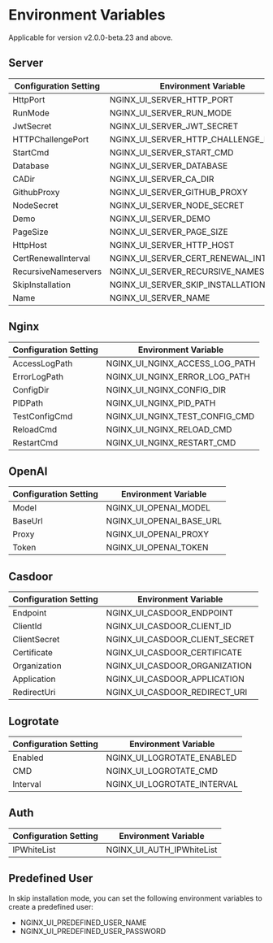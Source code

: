 # Environment Variables
Applicable for version v2.0.0-beta.23 and above.

## Server

| Configuration Setting         | Environment Variable                  |
| ----------------------------- | ------------------------------------- |
| HttpPort                      | NGINX_UI_SERVER_HTTP_PORT             |
| RunMode                       | NGINX_UI_SERVER_RUN_MODE              |
| JwtSecret                     | NGINX_UI_SERVER_JWT_SECRET            |
| HTTPChallengePort             | NGINX_UI_SERVER_HTTP_CHALLENGE_PORT   |
| StartCmd                      | NGINX_UI_SERVER_START_CMD             |
| Database                      | NGINX_UI_SERVER_DATABASE              |
| CADir                         | NGINX_UI_SERVER_CA_DIR                |
| GithubProxy                   | NGINX_UI_SERVER_GITHUB_PROXY          |
| NodeSecret                    | NGINX_UI_SERVER_NODE_SECRET           |
| Demo                          | NGINX_UI_SERVER_DEMO                  |
| PageSize                      | NGINX_UI_SERVER_PAGE_SIZE             |
| HttpHost                      | NGINX_UI_SERVER_HTTP_HOST             |
| CertRenewalInterval           | NGINX_UI_SERVER_CERT_RENEWAL_INTERVAL |
| RecursiveNameservers          | NGINX_UI_SERVER_RECURSIVE_NAMESERVERS |
| SkipInstallation              | NGINX_UI_SERVER_SKIP_INSTALLATION     |
| Name                          | NGINX_UI_SERVER_NAME                  |

## Nginx

| Configuration Setting         | Environment Variable                  |
| ----------------------------- | ------------------------------------- |
| AccessLogPath                 | NGINX_UI_NGINX_ACCESS_LOG_PATH        |
| ErrorLogPath                  | NGINX_UI_NGINX_ERROR_LOG_PATH         |
| ConfigDir                     | NGINX_UI_NGINX_CONFIG_DIR             |
| PIDPath                       | NGINX_UI_NGINX_PID_PATH               |
| TestConfigCmd                 | NGINX_UI_NGINX_TEST_CONFIG_CMD        |
| ReloadCmd                     | NGINX_UI_NGINX_RELOAD_CMD             |
| RestartCmd                    | NGINX_UI_NGINX_RESTART_CMD            |

## OpenAI

| Configuration Setting         | Environment Variable                  |
| ----------------------------- | ------------------------------------- |
| Model                         | NGINX_UI_OPENAI_MODEL                 |
| BaseUrl                       | NGINX_UI_OPENAI_BASE_URL              |
| Proxy                         | NGINX_UI_OPENAI_PROXY                 |
| Token                         | NGINX_UI_OPENAI_TOKEN                 |

## Casdoor

| Configuration Setting         | Environment Variable                  |
| ----------------------------- | ------------------------------------- |
| Endpoint                      | NGINX_UI_CASDOOR_ENDPOINT             |
| ClientId                      | NGINX_UI_CASDOOR_CLIENT_ID            |
| ClientSecret                  | NGINX_UI_CASDOOR_CLIENT_SECRET        |
| Certificate                   | NGINX_UI_CASDOOR_CERTIFICATE          |
| Organization                  | NGINX_UI_CASDOOR_ORGANIZATION         |
| Application                   | NGINX_UI_CASDOOR_APPLICATION          |
| RedirectUri                   | NGINX_UI_CASDOOR_REDIRECT_URI         |

## Logrotate

| Configuration Setting         | Environment Variable                  |
| ----------------------------- | ------------------------------------- |
| Enabled                       | NGINX_UI_LOGROTATE_ENABLED            |
| CMD                           | NGINX_UI_LOGROTATE_CMD                |
| Interval                      | NGINX_UI_LOGROTATE_INTERVAL           |

## Auth

| Configuration Setting | Environment Variable        |
|-----------------------|-----------------------------|
| IPWhiteList           | NGINX_UI_AUTH_IPWhiteList   |

## Predefined User

In skip installation mode, you can set the following environment variables to create a predefined user:

- NGINX_UI_PREDEFINED_USER_NAME
- NGINX_UI_PREDEFINED_USER_PASSWORD
